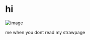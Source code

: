 # hi
![image](https://github.com/user-attachments/assets/bfbc71b1-af41-4c6e-aeef-64a0b1b2939d)

me when you dont read my strawpage
